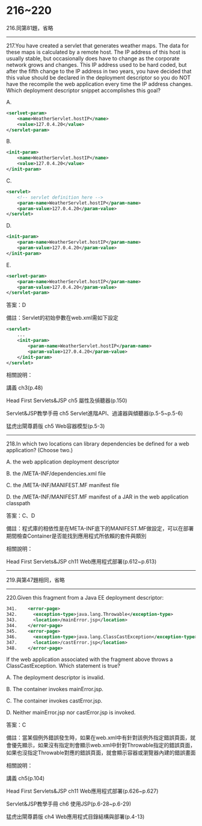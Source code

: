 216~220
========================
216.同第81題，省略

---
217.You have created a servlet that generates weather maps. The data for these maps is calculated by a remote host. The IP address of this host is usually stable, but occasionally does have to change as the corporate network grows and changes. This IP address used to be hard coded, but after the fifth change to the IP address in two years, you have decided that this value should be declared in the deployment descriptor so you do NOT have the recompile the web application every time the IP address changes. Which deployment descriptor snippet accomplishes this goal?

A.   

```xml
<serlvet-param> 
	<name>WeatherServlet.hostIP</name> 
	<value>127.0.4.20</value> 
</servlet-param> 
```

B.   

```xml
<init-param> 
	<name>WeatherServlet.hostIP</name> 
	<value>127.0.4.20</value>
</init-param> 
```

C.   

```xml
<servlet> 
	<!-- servlet definition here --> 
	<param-name>WeatherServlet.hostIP</param-name> 
	<param-value>127.0.4.20</param-value> 
</servlet> 
```

D.   

```xml
<init-param> 
	<param-name>WeatherServlet.hostIP</param-name> 
	<param-value>127.0.4.20</param-value> 
</init-param> 
```

E.   

```xml
<serlvet-param> 
	<param-name>WeatherServlet.hostIP</param-name> 
	<param-value>127.0.4.20</param-value> 
</servlet-param>
```

答案：D

備註：Servlet的初始參數在web.xml需如下設定

```xml
<servlet> 
	...
	<init-param> 
		<param-name>WeatherServlet.hostIP</param-name> 
		<param-value>127.0.4.20</param-value> 
	</init-param> 
</servlet> 
```

相關說明：

講義 ch3(p.48)

Head First Servlets&JSP ch5 屬性及偵聽器(p.150)

Servlet&JSP教學手冊 ch5 Servlet進階API、過濾器與傾聽器(p.5-5~p.5-6)

猛虎出閘尊爵版 ch5 Web容器模型(p.5-3)

---
218.In which two locations can library dependencies be defined for a web application? (Choose two.)

A.   the web application deployment descriptor 

B.   the /META-INF/dependencies.xml file 

C.   the /META-INF/MANIFEST.MF manifest file 

D.   the /META-INF/MANIFEST.MF manifest of a JAR in the web application classpath

答案：C、D

備註：程式庫的相依性是在META-INF底下的MANIFEST.MF做設定，可以在部署期間檢查Container是否能找到應用程式所依賴的套件與類別

相關說明：

Head First Servlets&JSP ch11 Web應用程式部署(p.612~p.613)


---
219.與第47題相同，省略

---
220.Given this fragment from a Java EE deployment descriptor: 

```xml
341.    <error-page> 
342.      <exception-type>java.lang.Throwable</exception-type> 
343.      <location>/mainError.jsp</location> 
344.    </error-page> 
345.    <error-page> 
346.      <exception-type>java.lang.ClassCastException</exception-type> 
347.      <location>/castError.jsp</location> 
348.    </error-page> 
```

If the web application associated with the fragment above throws a ClassCastException. 
Which statement is true?

A.   The deployment descriptor is invalid. 

B.   The container invokes mainError.jsp. 

C.   The container invokes castError.jsp. 

D.   Neither mainError.jsp nor castError.jsp is invoked.


答案：C

備註：當某個例外錯誤發生時，如果在web.xml中有針對該例外指定錯誤頁面，就會優先顯示，如果沒有指定則會顯示web.xml中針對Throwable指定的錯誤頁面，如果也沒指定Throwable對應的錯誤頁面，就會顯示容器或瀏覽器內建的錯誤畫面

相關說明：

講義 ch5(p.104)

Head First Servlets&JSP ch11 Web應用程式部署(p.626~p.627)

Servlet&JSP教學手冊 ch6 使用JSP(p.6-28~p.6-29)

猛虎出閘尊爵版 ch4 Web應用程式目錄結構與部署(p.4-13)

